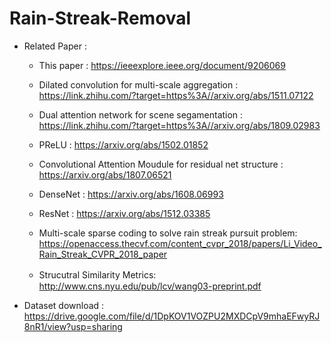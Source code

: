 # Rain-Streak-Removal


* Related Paper :

   * This paper : https://ieeexplore.ieee.org/document/9206069
   
   * Dilated convolution for multi-scale aggregation : https://link.zhihu.com/?target=https%3A//arxiv.org/abs/1511.07122
   
   * Dual attention network for scene segamentation : https://link.zhihu.com/?target=https%3A//arxiv.org/abs/1809.02983
   
   * PReLU : https://arxiv.org/abs/1502.01852

   * Convolutional Attention Moudule for residual net structure : https://arxiv.org/abs/1807.06521

   * DenseNet : https://arxiv.org/abs/1608.06993

   * ResNet : https://arxiv.org/abs/1512.03385

   * Multi-scale sparse coding to solve rain streak pursuit problem: https://openaccess.thecvf.com/content_cvpr_2018/papers/Li_Video_Rain_Streak_CVPR_2018_paper
   
   * Strucutral Similarity Metrics:　http://www.cns.nyu.edu/pub/lcv/wang03-preprint.pdf


* Dataset download : https://drive.google.com/file/d/1DpKOV1VOZPU2MXDCpV9mhaEFwyRJ8nR1/view?usp=sharing
